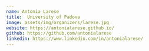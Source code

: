 ```yaml
---
name: Antonia Larese
title:  University of Padova
image: assets/img/organizers/larese.jpg
website: https://antonialarese.github.io/
github: https://github.com/antonialarese
linkedin: https://www.linkedin.com/in/antonialarese/
---
```

